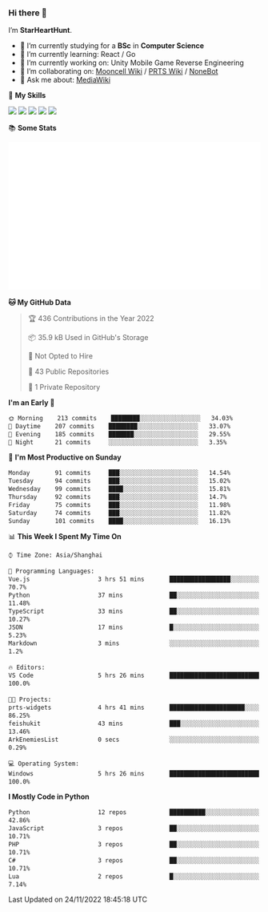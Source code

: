 ### Hi there 👋

I’m **StarHeartHunt**.

- 🏫 I’m currently studying for a **BSc** in **Computer Science**
- 🌱 I’m currently learning: React / Go
- 🔭 I’m currently working on: Unity Mobile Game Reverse Engineering
- 👯 I’m collaborating on: [Mooncell Wiki](https://fgo.wiki/) / [PRTS Wiki](http://prts.wiki/) / [NoneBot](https://github.com/nonebot)
- 💬 Ask me about: [MediaWiki](https://www.mediawiki.org)

🌟 **My Skills**

![](https://img.shields.io/badge/-Python-3e74a2?style=flat-square&logo=Python&logoColor=fff)
![](https://img.shields.io/badge/-Vue-4fc08d?style=flat-square&logo=vue.js&logoColor=fff)
![](https://img.shields.io/badge/-Node.js-339933?style=flat-square&logo=node.js&logoColor=fff)
![](https://img.shields.io/badge/-Linux-000000?style=flat-square&logo=Linux&logoColor=fff)
![](https://img.shields.io/badge/-Dotnet-512bd4?style=flat-square&logo=.net&logoColor=fff)

📚 **Some Stats**

![](https://github.com/StarHeartHunt/github-stats/blob/master/generated/overview.svg)

<!--START_SECTION:waka-->
**🐱 My GitHub Data** 

> 🏆 436 Contributions in the Year 2022
 > 
> 📦 35.9 kB Used in GitHub's Storage 
 > 
> 🚫 Not Opted to Hire
 > 
> 📜 43 Public Repositories 
 > 
> 🔑 1 Private Repository 
 > 
**I'm an Early 🐤** 

```text
🌞 Morning    213 commits    ████████░░░░░░░░░░░░░░░░░   34.03% 
🌆 Daytime    207 commits    ████████░░░░░░░░░░░░░░░░░   33.07% 
🌃 Evening    185 commits    ███████░░░░░░░░░░░░░░░░░░   29.55% 
🌙 Night      21 commits     ░░░░░░░░░░░░░░░░░░░░░░░░░   3.35%

```
📅 **I'm Most Productive on Sunday** 

```text
Monday       91 commits     ███░░░░░░░░░░░░░░░░░░░░░░   14.54% 
Tuesday      94 commits     ███░░░░░░░░░░░░░░░░░░░░░░   15.02% 
Wednesday    99 commits     ████░░░░░░░░░░░░░░░░░░░░░   15.81% 
Thursday     92 commits     ███░░░░░░░░░░░░░░░░░░░░░░   14.7% 
Friday       75 commits     ███░░░░░░░░░░░░░░░░░░░░░░   11.98% 
Saturday     74 commits     ███░░░░░░░░░░░░░░░░░░░░░░   11.82% 
Sunday       101 commits    ████░░░░░░░░░░░░░░░░░░░░░   16.13%

```


📊 **This Week I Spent My Time On** 

```text
⌚︎ Time Zone: Asia/Shanghai

💬 Programming Languages: 
Vue.js                   3 hrs 51 mins       █████████████████░░░░░░░░   70.7% 
Python                   37 mins             ██░░░░░░░░░░░░░░░░░░░░░░░   11.48% 
TypeScript               33 mins             ██░░░░░░░░░░░░░░░░░░░░░░░   10.27% 
JSON                     17 mins             █░░░░░░░░░░░░░░░░░░░░░░░░   5.23% 
Markdown                 3 mins              ░░░░░░░░░░░░░░░░░░░░░░░░░   1.2%

🔥 Editors: 
VS Code                  5 hrs 26 mins       █████████████████████████   100.0%

🐱‍💻 Projects: 
prts-widgets             4 hrs 41 mins       █████████████████████░░░░   86.25% 
feishukit                43 mins             ███░░░░░░░░░░░░░░░░░░░░░░   13.46% 
ArkEnemiesList           0 secs              ░░░░░░░░░░░░░░░░░░░░░░░░░   0.29%

💻 Operating System: 
Windows                  5 hrs 26 mins       █████████████████████████   100.0%

```

**I Mostly Code in Python** 

```text
Python                   12 repos            ██████████░░░░░░░░░░░░░░░   42.86% 
JavaScript               3 repos             ██░░░░░░░░░░░░░░░░░░░░░░░   10.71% 
PHP                      3 repos             ██░░░░░░░░░░░░░░░░░░░░░░░   10.71% 
C#                       3 repos             ██░░░░░░░░░░░░░░░░░░░░░░░   10.71% 
Lua                      2 repos             █░░░░░░░░░░░░░░░░░░░░░░░░   7.14%

```



 Last Updated on 24/11/2022 18:45:18 UTC
<!--END_SECTION:waka-->
